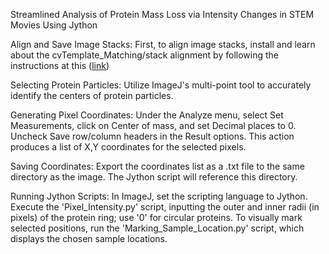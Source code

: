 
Streamlined Analysis of Protein Mass Loss via Intensity Changes in STEM Movies Using Jython

Align and Save Image Stacks: First, to align image stacks, install and learn about the cvTemplate_Matching/stack alignment by following the instructions at this ([link](https://sites.google.com/site/qingzongtseng/template-matching-ij-plugin))

Selecting Protein Particles: Utilize ImageJ's multi-point tool to accurately identify the centers of protein particles.

Generating Pixel Coordinates: Under the Analyze menu, select Set Measurements, click on Center of mass, and set Decimal places to 0. Uncheck Save row/column headers in the Result options. This action produces a list of X,Y coordinates for the selected pixels.

Saving Coordinates: Export the coordinates list as a .txt file to the same directory as the image. The Jython script will reference this directory.

Running Jython Scripts: In ImageJ, set the scripting language to Jython. Execute the 'Pixel_Intensity.py' script, inputting the outer and inner radii (in pixels) of the protein ring; use '0' for circular proteins. To visually mark selected positions, run the 'Marking_Sample_Location.py' script, which displays the chosen sample locations.   
 
